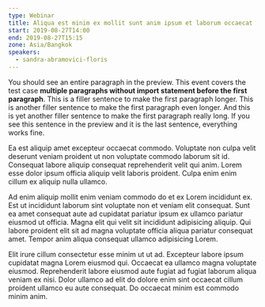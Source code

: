 ```yaml
---
type: Webinar
title: Aliqua est minim ex mollit sunt anim ipsum et laborum occaecat
start: 2019-08-27T14:00
end: 2019-08-27T15:15
zone: Asia/Bangkok
speakers:
  - sandra-abramovici-floris
---
```


You should see an entire paragraph in the preview. This event covers the test
case **multiple paragraphs without import statement before the first
paragraph**. This is a filler sentence to make the first paragraph longer. This
is another filler sentence to make the first paragraph even longer. And this is
yet another filler sentence to make the first paragraph really long. If you see
this sentence in the preview and it is the last sentence, everything works fine.

Ea est aliquip amet excepteur occaecat commodo. Voluptate non culpa velit
deserunt veniam proident ut non voluptate commodo laborum sit id. Consequat
labore aliquip consequat reprehenderit velit qui anim. Lorem esse dolor ipsum
officia aliquip velit laboris proident. Culpa enim enim cillum ex aliquip nulla
ullamco.

Ad enim aliquip mollit enim veniam commodo do et ex Lorem incididunt ex. Est ut
incididunt laborum sint voluptate non et veniam elit consequat. Sunt ea amet
consequat aute ad cupidatat pariatur ipsum ex ullamco pariatur eiusmod ut
officia. Magna elit qui velit sit incididunt adipisicing aliquip. Qui labore
proident elit sit ad magna voluptate officia aliqua pariatur consequat amet.
Tempor anim aliqua consequat ullamco adipisicing Lorem.

Elit irure cillum consectetur esse minim ut ut ad. Excepteur labore ipsum
cupidatat magna Lorem eiusmod qui. Occaecat ea ullamco magna voluptate eiusmod.
Reprehenderit labore eiusmod aute fugiat ad fugiat laborum aliqua veniam ex
nisi. Dolor ullamco ad elit do dolore enim sint occaecat cillum proident ullamco
eu aute consequat. Do occaecat minim est commodo minim anim.
